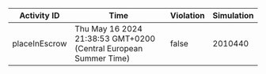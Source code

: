 | Activity ID | Time | Violation | Simulation |
| --- | --- | --- | --- |
| placeInEscrow | Thu May 16 2024 21:38:53 GMT+0200 (Central European Summer Time) | false | 2010440 |